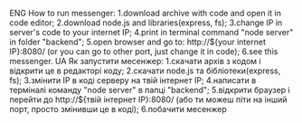 ENG
How to run messenger:
1.download archive with code and open it in code editor;
2.download node.js and libraries(express, fs);
3.change IP in server's code to your internet IP;
4.print in terminal command "node server" in folder "backend";
5.open browser and go to: http://${your internet IP}:8080/ (or you can go to other port, just change it in code);
6.see this messenger.
UA
Як запустити месенжер:
1.скачати архів з кодом і відкрити це в редакторі коду;
2.скачати node.js та бібліотеки(express, fs);
3.змінити IP в коді серверу на твій інтернет IP;
4.написати в терміналі команду "node server" в папці "backend";
5.відкрити браузер і перейти до http://${твій інтернет IP}:8080/ (або ти можеш піти на інший порт, просто змінивши це в коді);
6.побачити месенжер